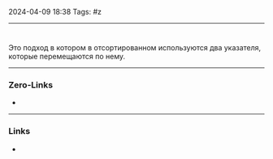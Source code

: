 2024-04-09 18:38 
Tags: #z

___
#
Это подход в котором в отсортированном используются два указателя, которые перемещаются по нему.
___
### Zero-Links
- 

___
### Links
- 